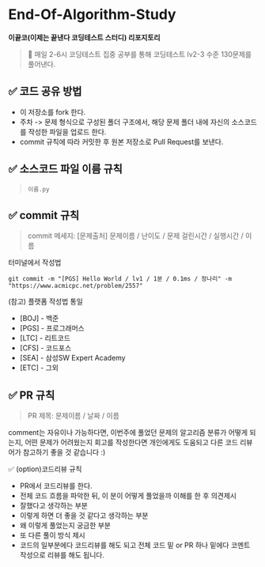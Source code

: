 # End-Of-Algorithm-Study
**이끝코(이제는 끝낸다 코딩테스트 스터디) 리포지토리** <br/>

> 📌 매일 2-6시 코딩테스트 집중 공부를 통해 코딩테스트 lv2-3 수준 130문제를 풀어낸다.

## ✅ 코드 공유 방법
- 이 저장소를 fork 한다.
- 주차 -> 문제 형식으로 구성된 폴더 구조에서, 해당 문제 폴더 내에 자신의 소스코드를 작성한 파일을 업로드 한다. 
- commit 규칙에 따라 커밋한 후 원본 저장소로 Pull Request를 보낸다. 

## ✅ 소스코드 파일 이름 규칙
> ``` 이름.py ```

## ✅ commit 규칙
>  commit 메세지: [문제출처] 문제이름 / 난이도 / 문제 걸린시간 / 실행시간 / 이름

터미널에서 작성법
```
git commit -m "[PGS] Hello World / lv1 / 1분 / 0.1ms / 정나리" -m "https://www.acmicpc.net/problem/2557"
```

(참고) 플랫폼 작성법 통일
- [BOJ] - 백준
- [PGS] - 프로그래머스
- [LTC] - 리트코드
- [CFS] - 코드포스
- [SEA] - 삼성SW Expert Academy
- [ETC] - 그외


## ✅ PR 규칙
> PR 제목: 문제이름 / 날짜 / 이름

comment는 자유이나 가능하다면, 이번주에 풀었던 문제의 알고리즘 분류가 어떻게 되는지,
어떤 문제가 어려웠는지 회고를 작성한다면 개인에게도 도움되고 다른 코드 리뷰어가 참고하기 좋을 것 같습니다 :)

✅ (option)코드리뷰 규칙
- PR에서 코드리뷰를 한다.
- 전체 코드 흐름을 파악한 뒤, 이 분이 어떻게 풀었을까 이해를 한 후 의견제시
- 잘했다고 생각하는 부분
- 이렇게 하면 더 좋을 것 같다고 생각하는 부분
-  왜 이렇게 풀었는지 궁금한 부분
- 또 다른 풀이 방식 제시
- 코드의 일부분에다 코드리뷰를 해도 되고 전체 코드 밑 or PR 하나 밑에다 코멘트 작성으로 리뷰를 해도 됩니다.

